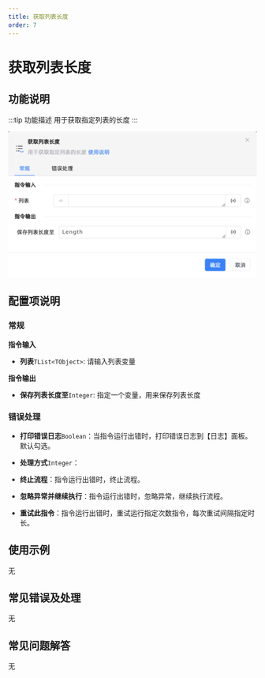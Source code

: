 ```yaml
---
title: 获取列表长度
order: 7
---
```


# 获取列表长度

## 功能说明

:::tip 功能描述
用于获取指定列表的长度
:::

![获取列表长度](../../../assets/获取列表长度_command.png)

## 配置项说明

### 常规

**指令输入**

- **列表**`TList<TObject>`: 请输入列表变量


**指令输出**

- **保存列表长度至**`Integer`: 指定一个变量，用来保存列表长度

### 错误处理

- **打印错误日志**`Boolean`：当指令运行出错时，打印错误日志到【日志】面板。默认勾选。

- **处理方式**`Integer`：

 - **终止流程**：指令运行出错时，终止流程。

 - **忽略异常并继续执行**：指令运行出错时，忽略异常，继续执行流程。

 - **重试此指令**：指令运行出错时，重试运行指定次数指令，每次重试间隔指定时长。

## 使用示例
无

## 常见错误及处理

无

## 常见问题解答

无

